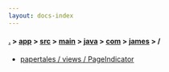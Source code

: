 ```yaml
---
layout: docs-index
---
```

#### [.](./../../../../../../index) > [app](./../../../../../index) > [src](./../../../../index) > [main](./../../../index) > [java](./../../index) > [com](./../index) > [james](./index) > **/**

- [papertales / views / PageIndicator](papertales/views/PageIndicator)
